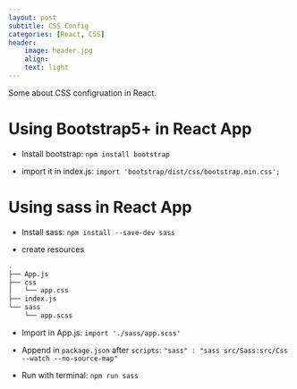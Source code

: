 ```yaml
---
layout: post
subtitle: CSS Config
categories: [React, CSS]
header:
    image: header.jpg
    align:
    text: light
---
```


Some about CSS configruation in React.

# Using Bootstrap5+ in React App

* Install bootstrap: `npm install bootstrap`

* import it in index.js: `import 'bootstrap/dist/css/bootstrap.min.css';`

# Using sass in React App

* Install sass: `npm install --save-dev sass`

* create resources
```sh
.
├── App.js
├── css
│   └── app.css
├── index.js
└── sass
    └── app.scss
```

* Import in App.js: `import './sass/app.scss'`

* Append in `package.json` after `scripts`: `"sass" : "sass src/Sass:src/Css --watch --no-source-map"`

* Run with terminal: `npm run sass`